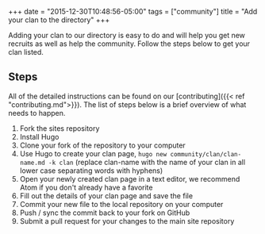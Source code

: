 +++
date = "2015-12-30T10:48:56-05:00"
tags = ["community"]
title = "Add your clan to the directory"
+++

Adding your clan to our directory is easy to do and will help you get new recruits as well as help the community. Follow the steps below to get your clan listed.

## Steps

All of the detailed instructions can be found on our [contributing]({{< ref "contributing.md">}}). The list of steps below is a brief overview of what needs to happen.

1. Fork the sites repository
1. Install Hugo
1. Clone your fork of the repository to your computer
1. Use Hugo to create your clan page, `hugo new community/clan/clan-name.md -k clan` (replace clan-name with the name of your clan in all lower case separating words with hyphens)
1. Open your newly created clan page in a text editor, we recommend Atom if you don't already have a favorite
1. Fill out the details of your clan page and save the file
1. Commit your new file to the local repository on your computer
1. Push / sync the commit back to your fork on GitHub
1. Submit a pull request for your changes to the main site repository
